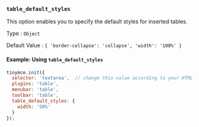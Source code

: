 ### `table_default_styles`

This option enables you to specify the default styles for inserted tables.

Type
: `Object`

Default Value
: `{ 'border-collapse': 'collapse', 'width': '100%' }`

#### Example: Using `table_default_styles`

```js
tinymce.init({
  selector: 'textarea',  // change this value according to your HTML
  plugins: 'table',
  menubar: 'table',
  toolbar: 'table',
  table_default_styles: {
    width: '50%'
  }
});
```
